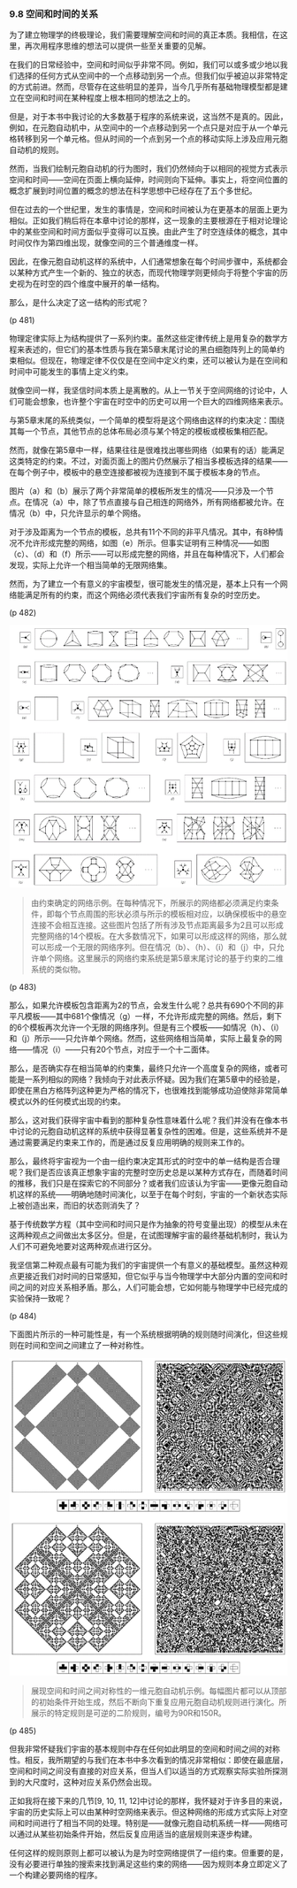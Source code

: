 ### 9.8  空间和时间的关系

为了建立物理学的终极理论，我们需要理解空间和时间的真正本质。我相信，在这里，再次用程序思维的想法可以提供一些至关重要的见解。

在我们的日常经验中，空间和时间似乎非常不同。例如，我们可以或多或少地以我们选择的任何方式从空间中的一个点移动到另一个点。但我们似乎被迫以非常特定的方式前进。然而，尽管存在这些明显的差异，当今几乎所有基础物理模型都是建立在空间和时间在某种程度上根本相同的想法之上的。

但是，对于本书中我讨论的大多数基于程序的系统来说，这当然不是真的。因此，例如，在元胞自动机中，从空间中的一个点移动到另一个点只是对应于从一个单元格转移到另一个单元格。但从时间的一个点到另一个点的移动实际上涉及应用元胞自动机的规则。

然而，当我们绘制元胞自动机的行为图时，我们仍然倾向于以相同的视觉方式表示空间和时间——空间在页面上横向延伸，时间则向下延伸。事实上，将空间位置的概念扩展到时间位置的概念的想法在科学思想中已经存在了五个多世纪。

但在过去的一个世纪里，发生的事情是，空间和时间被认为在更基本的层面上更为相似。正如我们稍后将在本章中讨论的那样，这一现象的主要根源在于相对论理论中的某些空间和时间方面似乎变得可以互换。由此产生了时空连续体的概念，其中时间仅作为第四维出现，就像空间的三个普通维度一样。

因此，在像元胞自动机这样的系统中，人们通常想象在每个时间步骤中，系统都会以某种方式产生一个新的、独立的状态，而现代物理学则更倾向于将整个宇宙的历史视为在时空的四个维度中展开的单一结构。

那么，是什么决定了这一结构的形式呢？

(p 481)

物理定律实际上为结构提供了一系列约束。虽然这些定律传统上是用复杂的数学方程来表述的，但它们的基本性质与我在第5章末尾讨论的黑白细胞阵列上的简单约束相似。但现在，物理定律不仅仅是在空间中定义约束，还可以被认为是在空间和时间中可能发生的事情上定义约束。

就像空间一样，我坚信时间本质上是离散的。从上一节关于空间网络的讨论中，人们可能会想象，也许整个宇宙在时空中的历史可以用一个巨大的四维网络来表示。

与第5章末尾的系统类似，一个简单的模型将是这个网络由这样的约束决定：围绕其每一个节点，其他节点的总体布局必须与某个特定的模板或模板集相匹配。

然而，就像在第5章中一样，结果往往是很难找出哪些网络（如果有的话）能满足这类特定的约束。不过，对面页面上的图片仍然展示了相当多模板选择的结果——在每个例子中，模板中的悬空连接都被视为连接到不属于模板本身的节点。

图片（a）和（b）展示了两个非常简单的模板所发生的情况——只涉及一个节点。在情况（a）中，除了节点直接与自己相连的网络外，所有网络都被允许。在情况（b）中，只允许显示的单个网络。

对于涉及距离为一个节点的模板，总共有11个不同的非平凡情况。其中，有8种情况不允许形成完整的网络，如图（e）所示。但事实证明有三种情况——如图（c）、（d）和（f）所示——可以形成完整的网络，并且在每种情况下，人们都会发现，实际上允许一个相当简单的无限网络集。

然而，为了建立一个有意义的宇宙模型，很可能发生的情况是，基本上只有一个网络能满足所有的约束，而这个网络必须代表我们宇宙所有复杂的时空历史。

(p 482)

![](assets/p483.png)

>由约束确定的网络示例。在每种情况下，所展示的网络都必须满足约束条件，即每个节点周围的形状必须与所示的模板相对应，以确保模板中的悬空连接不会相互连接。这些图片包括了所有涉及节点距离最多为2且可以形成完整网络的14个模板。在大多数情况下，如果可以形成这样的网络，那么就可以形成一个无限的网络序列。但在情况（b）、（h）、（i）和（j）中，只允许单个网络。这里展示的网络约束系统是第5章末尾讨论的基于约束的二维系统的类似物。

(p 483)

那么，如果允许模板包含距离为2的节点，会发生什么呢？总共有690个不同的非平凡模板——其中681个像情况（g）一样，不允许形成完整的网络。然后，剩下的6个模板再次允许一个无限的网络序列。但是有三个模板——如情况（h）、（i）和（j）所示——只允许单个网络。然而，这些网络相当简单，实际上最复杂的网络——情况（i）——只有20个节点，对应于一个十二面体。

那么，是否确实存在相当简单的约束集，最终只允许一个高度复杂的网络，或者可能是一系列相似的网络？我倾向于对此表示怀疑。因为我们在第5章中的经验是，即使在黑白方格阵列这种更为严格的情况下，也很难找到能够成功迫使除非常简单模式以外的任何模式出现的约束。

那么，这对我们获得宇宙中看到的那种复杂性意味着什么呢？我们并没有在像本书中讨论的元胞自动机这样的系统中获得显著复杂性的困难。但是，这些系统并不是通过需要满足约束来工作的，而是通过反复应用明确的规则来工作的。

那么，最终将宇宙视为一个由一组约束决定其形式的时空中的单一结构是否合理呢？我们是否应该真正想象宇宙的完整时空历史总是以某种方式存在，而随着时间的推移，我们只是在探索它的不同部分？或者我们应该认为宇宙——更像元胞自动机这样的系统——明确地随时间演化，以至于在每个时刻，宇宙的一个新状态实际上被创造出来，而旧的状态则消失了？

基于传统数学方程（其中空间和时间只是作为抽象的符号变量出现）的模型从未在这两种观点之间做出太多区分。但是，在试图理解宇宙的最终基础机制时，我认为人们不可避免地要对这两种观点进行区分。

我坚信第二种观点最有可能为我们的宇宙提供一个有意义的基础模型。虽然这种观点更接近我们对时间的日常感知，但它似乎与当今物理学中大部分内置的空间和时间之间的对应关系相矛盾。那么，人们可能会想，它如何能与物理学中已经完成的实验保持一致呢？

(p 484)

下面图片所示的一种可能性是，有一个系统根据明确的规则随时间演化，但这些规则在时间和空间之间建立了一种对称性。

![](assets/p485.png)

>展现空间和时间之间对称性的一维元胞自动机示例。每幅图片都可以从顶部的初始条件开始生成，然后不断向下重复应用元胞自动机规则进行演化。所展示的特定规则是可逆的二阶规则，编号为90R和150R。

(p 485)

但我非常怀疑我们宇宙的基本规则中存在任何如此明显的空间和时间之间的对称性。相反，我所期望的与我们在本书中多次看到的情况非常相似：即使在最底层，空间和时间之间没有直接的对应关系，但当人们以适当的方式观察实际实验所探测到的大尺度时，这种对应关系仍然会出现。

正如我将在接下来的几节[9, 10, 11, 12]中讨论的那样，我怀疑对于许多目的来说，宇宙的历史实际上可以由某种时空网络来表示。但这种网络的形成方式实际上对空间和时间进行了相当不同的处理。特别是——就像元胞自动机系统一样——网络可以通过从某些初始条件开始，然后反复应用适当的底层规则来逐步构建。

任何这样的规则原则上都可以被认为是为时空网络提供了一组约束。但重要的是，没有必要进行单独的搜索来找到满足这些约束的网络——因为规则本身立即定义了一个构建必要网络的程序。



